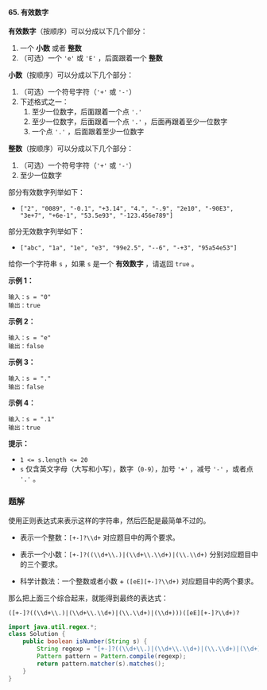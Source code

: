 #### 65. 有效数字

**有效数字**（按顺序）可以分成以下几个部分：

1. 一个 **小数** 或者 **整数**
2. （可选）一个 `'e'` 或 `'E'` ，后面跟着一个 **整数**

**小数**（按顺序）可以分成以下几个部分：

1. （可选）一个符号字符（`'+'` 或 `'-'`）
2. 下述格式之一：
   1. 至少一位数字，后面跟着一个点 `'.'`
   2. 至少一位数字，后面跟着一个点 `'.'` ，后面再跟着至少一位数字
   3. 一个点 `'.'` ，后面跟着至少一位数字

**整数**（按顺序）可以分成以下几个部分：

1. （可选）一个符号字符（`'+'` 或 `'-'`）
2. 至少一位数字

部分有效数字列举如下：

* `["2", "0089", "-0.1", "+3.14", "4.", "-.9", "2e10", "-90E3", "3e+7", "+6e-1", "53.5e93", "-123.456e789"]`

部分无效数字列举如下：

* `["abc", "1a", "1e", "e3", "99e2.5", "--6", "-+3", "95a54e53"]`

给你一个字符串 `s` ，如果 `s` 是一个 **有效数字** ，请返回 `true` 。

**示例 1：**

```shell
输入：s = "0"
输出：true
```

**示例 2：**

```shell
输入：s = "e"
输出：false
```

**示例 3：**

```shell
输入：s = "."
输出：false
```

**示例 4：**

```shell
输入：s = ".1"
输出：true
```

**提示：**

- `1 <= s.length <= 20`
- `s` 仅含英文字母（大写和小写），数字（`0-9`），加号 `'+'` ，减号 `'-'` ，或者点 `'.'` 。

### 题解

使用正则表达式来表示这样的字符串，然后匹配是最简单不过的。

- 表示一个整数：`[+-]?\\d+` 对应题目中的两个要求。

- 表示一个小数：`[+-]?((\\d+\\.)|(\\d+\\.\\d+)|(\\.\\d+)` 分别对应题目中的三个要求。

- 科学计数法：一个整数或者小数 + `([eE][+-]?\\d+)` 对应题目中的两个要求。

那么把上面三个综合起来，就能得到最终的表达式：

`([+-]?((\\d+\\.)|(\\d+\\.\\d+)|(\\.\\d+)|(\\d+)))([eE][+-]?\\d+)?`

```java
import java.util.regex.*;
class Solution {
    public boolean isNumber(String s) {
        String regexp = "[+-]?((\\d+\\.)|(\\d+\\.\\d+)|(\\.\\d+)|(\\d+))([eE][+-]?\\d+)?";
        Pattern pattern = Pattern.compile(regexp);
        return pattern.matcher(s).matches();
    }
}
```

